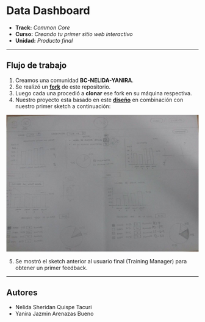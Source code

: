 # Data Dashboard

* **Track:** _Common Core_
* **Curso:** _Creando tu primer sitio web interactivo_
* **Unidad:** _Producto final_

***

## Flujo de trabajo

1. Creamos una comunidad **BC-NELIDA-YANIRA**.
2. Se realizó un [**fork**](https://gist.github.com/ivandevp/1de47ae69a5e139a6622d78c882e1f74)
   de este repositorio.
3. Luego cada una procedió a **clonar** ese fork en su máquina respectiva.
4. Nuestro proyecto esta basado en este [**diseño**](https://marvelapp.com/104ejifg/) en combinación con nuestro primer sketch a continuación:

![Sin titulo](assets/images/sketch.jpg)

5. Se mostró el sketch anterior al usuario final (Training Manager) para obtener un primer feedback.
***
## Autores

* Nelida Sheridan Quispe Tacuri
* Yanira Jazmin Arenazas Bueno
